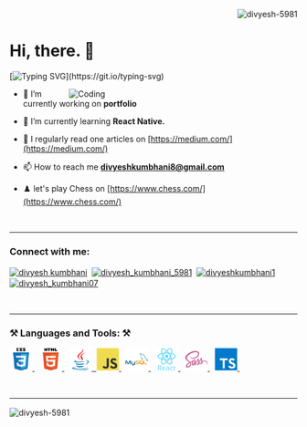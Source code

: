 <p align="right" id="top"> <img src="https://komarev.com/ghpvc/?username=divyesh-5981&label=Profile%20views&color=0e75b6&style=flat" alt="divyesh-5981" /> </p>

<h1 align="start">Hi, there. 👋</h1>

[![Typing SVG](https://readme-typing-svg.demolab.com?font=Fira+Code&duration=3000&pause=1000&color=7CF767&background=7CFF3700&random=false&width=501&lines=A+passionate+frontend+developer+from+India;Javascript+Enthusiast;and+Technopreneur!;Nice+to+meet+you...)](https://git.io/typing-svg)

<img alt="Coding"  align="right" width="400"
  src="https://res.cloudinary.com/practicaldev/image/fetch/s--rwfbkVgA--/c_limit%2Cf_auto%2Cfl_progressive%2Cq_auto%2Cw_800/https://dev-to-uploads.s3.amazonaws.com/uploads/articles/x88nwrvshk9eqt61g9bd.png"/>


- 🔭 I’m currently working on **portfolio**

- 🌱 I’m currently learning **React Native.**

- 📝 I regularly read one articles on [https://medium.com/](https://medium.com/)

- 📫 How to reach me **divyeshkumbhani8@gmail.com**

- ♟️ let's play Chess on [https://www.chess.com/](https://www.chess.com/)

<br/>
<hr/>
<h3 align="left">Connect with me:</h3>
<p align="left">
<a href="https://linkedin.com/in/divyesh kumbhani" target="blank"><img align="center" src="https://raw.githubusercontent.com/rahuldkjain/github-profile-readme-generator/master/src/images/icons/Social/linked-in-alt.svg" alt="divyesh kumbhani" height="30" width="40" /></a>&nbsp;
<a href="https://instagram.com/divyesh_kumbhani_5981" target="blank"><img align="center" src="https://raw.githubusercontent.com/rahuldkjain/github-profile-readme-generator/master/src/images/icons/Social/instagram.svg" alt="divyesh_kumbhani_5981" height="30" width="40" /></a>&nbsp;
<a href="https://www.hackerrank.com/divyeshkumbhani1" target="blank"><img align="center" src="https://raw.githubusercontent.com/rahuldkjain/github-profile-readme-generator/master/src/images/icons/Social/hackerrank.svg" alt="divyeshkumbhani1" height="30" width="40" /></a>&nbsp;
<a href="https://www.leetcode.com/divyesh_kumbhani07" target="blank"><img align="center" src="https://raw.githubusercontent.com/rahuldkjain/github-profile-readme-generator/master/src/images/icons/Social/leet-code.svg" alt="divyesh_kumbhani07" height="30" width="40" /></a>&nbsp;
</p>

<br/>
<hr/>
<h3 align="left">⚒️ Languages and Tools: ⚒️</h3>
<p align="left"> <a href="https://www.w3schools.com/css/" target="_blank" rel="noreferrer"> <img src="https://raw.githubusercontent.com/devicons/devicon/master/icons/css3/css3-original-wordmark.svg" alt="css3" width="40" height="40"/> </a>&nbsp; <a href="https://www.w3.org/html/" target="_blank" rel="noreferrer"> <img src="https://raw.githubusercontent.com/devicons/devicon/master/icons/html5/html5-original-wordmark.svg" alt="html5" width="40" height="40"/> </a>&nbsp; <a href="https://www.java.com" target="_blank" rel="noreferrer"> <img src="https://raw.githubusercontent.com/devicons/devicon/master/icons/java/java-original.svg" alt="java" width="40" height="40"/>&nbsp; </a> <a href="https://developer.mozilla.org/en-US/docs/Web/JavaScript" target="_blank" rel="noreferrer"> <img src="https://raw.githubusercontent.com/devicons/devicon/master/icons/javascript/javascript-original.svg" alt="javascript" width="40" height="40"/> </a>&nbsp; <a href="https://www.mysql.com/" target="_blank" rel="noreferrer"> <img src="https://raw.githubusercontent.com/devicons/devicon/master/icons/mysql/mysql-original-wordmark.svg" alt="mysql" width="40" height="40"/> </a>&nbsp; <a href="https://reactjs.org/" target="_blank" rel="noreferrer"> <img src="https://raw.githubusercontent.com/devicons/devicon/master/icons/react/react-original-wordmark.svg" alt="react" width="40" height="40"/> </a>&nbsp; <a href="https://sass-lang.com" target="_blank" rel="noreferrer"> <img src="https://raw.githubusercontent.com/devicons/devicon/master/icons/sass/sass-original.svg" alt="sass" width="40" height="40"/> </a>&nbsp; <a href="https://www.typescriptlang.org/" target="_blank" rel="noreferrer"> <img src="https://raw.githubusercontent.com/devicons/devicon/master/icons/typescript/typescript-original.svg" alt="typescript" width="40" height="40"/> </a>&nbsp; </p>


<br/>
<hr/>
<p><img align="center" src="https://github-readme-stats.vercel.app/api/top-langs?username=divyesh-5981&show_icons=true&locale=en&layout=compact" alt="divyesh-5981" /></p>

<br/>
